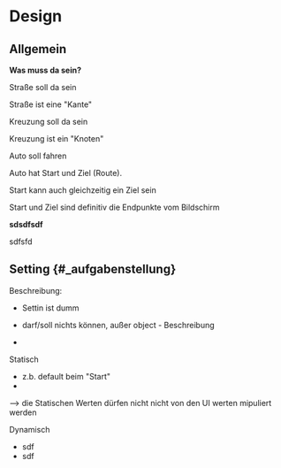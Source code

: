 # Design

Allgemein
----------------

**Was muss da sein?**

Straße soll da sein

Straße ist eine "Kante"

Kreuzung soll da sein

Kreuzung ist ein "Knoten"

Auto soll fahren

Auto hat Start und Ziel (Route). 

Start kann auch gleichzeitig ein Ziel sein 

Start und Ziel sind definitiv die Endpunkte vom Bildschirm

**sdsdfsdf**

sdfsfd







Setting {#_aufgabenstellung}
----------------

Beschreibung:

- Settin ist dumm

- darf/soll nichts können, außer object - Beschreibung

-  

Statisch

- z.b. default beim "Start"
- 

--> die Statischen Werten dürfen nicht nicht von den UI werten mipuliert werden

Dynamisch

- sdf
- sdf


